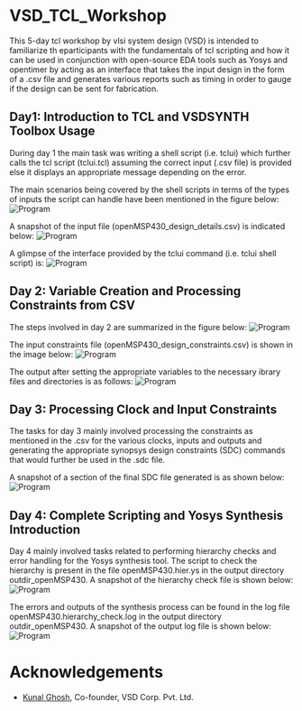 # VSD_TCL_Workshop
This 5-day tcl workshop by vlsi system design (VSD) is intended to familiarize th eparticipants with the fundamentals of tcl scripting and how it can be used in conjunction with open-source EDA tools such as Yosys and opentimer by acting as an interface that takes the input design in the form of a .csv file and generates various reports such as timing in order to gauge if the design can be sent for fabrication.

## Day1: Introduction to TCL and VSDSYNTH Toolbox Usage
During day 1 the main task was writing a shell script (i.e. tclui) which further calls the tcl script (tclui.tcl) assuming the correct input (.csv file) is provided else it displays an appropriate message depending on the error.

The main scenarios being covered by the shell scripts in terms of the types of inputs the script can handle have been mentioned in the figure below:
![Program](images/day1/d1_1.png)


A snapshot of the input file (openMSP430_design_details.csv) is indicated below:
![Program](images/day1/d1_2.png)

A glimpse of the interface provided by the tclui command (i.e. tclui shell script) is:
![Program](images/day1/d1_3.png)

## Day 2: Variable Creation and Processing Constraints from CSV
The steps involved in day 2 are summarized in the figure below:
![Program](images/day2/d2_1.png)

The input constraints file (openMSP430_design_constraints.csv) is shown in the image below:
![Program](images/day2/d2_2.png)

The output after setting the appropriate variables to the necessary ibrary files and directories is as follows:
![Program](images/day2/day2_3.png)

## Day 3: Processing Clock and Input Constraints
The tasks for day 3 mainly involved processing the constraints as mentioned in the .csv for the various clocks, inputs and outputs and generating the appropriate synopsys design constraints (SDC) commands that would further be used in the .sdc file.

A snapshot of a section of the final SDC file generated is as shown below:
![Program](images/day3/d3_1.png)

## Day 4: Complete Scripting and Yosys Synthesis Introduction
Day 4 mainly involved tasks related to performing hierarchy checks and error handling for the Yosys synthesis tool.
The script to check the hierarchy is present in the file openMSP430.hier.ys in the output directory outdir_openMSP430. A snapshot of the hierarchy check file is shown below:
![Program](images/day4/d4_1.png)


The errors and outputs of the synthesis process can be found in the log file openMSP430.hierarchy_check.log in the output directory outdir_openMSP430. A snapshot of the output log file is shown below:
![Program](images/day4/d4_2.png)

# Acknowledgements
  - [Kunal Ghosh](https://github.com/kunalg123), Co-founder, VSD Corp. Pvt. Ltd.